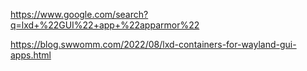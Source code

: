 https://www.google.com/search?q=lxd+%22GUI%22+app+%22apparmor%22

https://blog.swwomm.com/2022/08/lxd-containers-for-wayland-gui-apps.html
